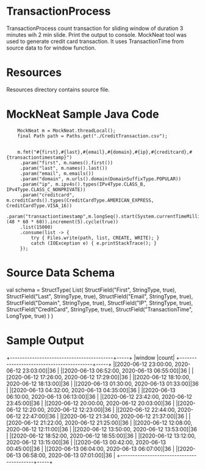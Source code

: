 # TransactionProcess
TransactionProcess count transaction for sliding window of duration 3 minutes wih 2 min slide. Print the output to console. MockNeat tool was used to generate credit card transaction. It uses TransactionTime from source data to for window function.

# Resources
Resources directory contains source file.

# MockNeat Sample Java Code
        MockNeat m = MockNeat.threadLocal();
        final Path path = Paths.get("./CreditTransaction.csv");

        
        m.fmt("#{first},#{last},#{email},#{domain},#{ip},#{creditcard},#{transactiontimestamp}")
         .param("first", m.names().first())
         .param("last", m.names().last())
         .param("email", m.emails())
         .param("domain", m.urls().domain(DomainSuffixType.POPULAR))
         .param("ip", m.ipv4s().types(IPv4Type.CLASS_B, IPv4Type.CLASS_C_NONPRIVATE))
         .param("creditcard", m.creditCards().types(CreditCardType.AMERICAN_EXPRESS, CreditCardType.VISA_16))
         .param("transactiontimestamp",m.longSeq().start(System.currentTimeMillis()/1000- (48 * 60 * 60)).increment(5).cycle(true))
         .list(15000)
         .consume(list -> {
             try { Files.write(path, list, CREATE, WRITE); }
             catch (IOException e) { e.printStackTrace(); }
         });

# Source Data Schema
 val schema = StructType(
      List(
        StructField("First", StringType, true),
        StructField("Last", StringType, true),
        StructField("Email", StringType, true),
        StructField("Domain", StringType, true),
        StructField("IP", StringType, true),
        StructField("CreditCard", StringType, true),
        StructField("TransactionTime", LongType, true)
      )
    )  

# Sample Output
+------------------------------------------+-----+
|window                                    |count|
+------------------------------------------+-----+
|[2020-06-12 23:00:00, 2020-06-12 23:03:00]|36   |
|[2020-06-13 06:52:00, 2020-06-13 06:55:00]|36   |
|[2020-06-12 17:26:00, 2020-06-12 17:29:00]|36   |
|[2020-06-12 18:10:00, 2020-06-12 18:13:00]|36   |
|[2020-06-13 01:30:00, 2020-06-13 01:33:00]|36   |
|[2020-06-13 04:32:00, 2020-06-13 04:35:00]|36   |
|[2020-06-13 06:10:00, 2020-06-13 06:13:00]|36   |
|[2020-06-12 23:42:00, 2020-06-12 23:45:00]|36   |
|[2020-06-12 20:00:00, 2020-06-12 20:03:00]|36   |
|[2020-06-12 12:20:00, 2020-06-12 12:23:00]|36   |
|[2020-06-12 22:44:00, 2020-06-12 22:47:00]|36   |
|[2020-06-12 21:34:00, 2020-06-12 21:37:00]|36   |
|[2020-06-12 21:22:00, 2020-06-12 21:25:00]|36   |
|[2020-06-12 12:08:00, 2020-06-12 12:11:00]|36   |
|[2020-06-12 13:50:00, 2020-06-12 13:53:00]|36   |
|[2020-06-12 18:52:00, 2020-06-12 18:55:00]|36   |
|[2020-06-12 13:12:00, 2020-06-12 13:15:00]|36   |
|[2020-06-13 00:42:00, 2020-06-13 00:45:00]|36   |
|[2020-06-13 06:04:00, 2020-06-13 06:07:00]|36   |
|[2020-06-13 06:58:00, 2020-06-13 07:01:00]|36   |
+------------------------------------------+-----+


